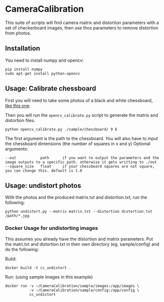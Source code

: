 # CameraCalibration

This suite of scripts will find camera matrix and distortion parameters with a set of checkerboard images, then use thos parameters to remove distortion from photos. 

## Installation

You need to install numpy and opencv:
```
pip install numpy
sudo apt-get install python-opencv
```

## Usage: Calibrate chessboard

First you will need to take some photos of a black and white chessboard, [like this one](http://www.mrpt.org/downloads/camera-calibration-checker-board_9x7.pdf).

Then you will run the `opencv_calibrate.py` script to generate the matrix and distortion files. 
```
python opencv_calibrate.py ./sample/chessboard/ 9 6
```
The first argument is the path to the chessboard. You will also have to input the chessboard dimensions (the number of squares in x and y) Optional arguments:
```
--out           path      if you want to output the parameters and the image outputs to a specific path. otherwise it gets writting to ./out
--square_size   float     if your chessboard squares are not square, you can change this. default is 1.0
```
## Usage: undistort photos
With the photos and the produced matrix.txt and distortion.txt, run the following:

```
python undistort.py --matrix matrix.txt --distortion distortion.txt /path/*.jpg
```

### Docker Usage for undistorting images

This assumes you already have the distortion and matrix parameters. Put the matri.txt and distortion.txt in their own directory (eg. sample/config) and do the following:

Build: 
```
docker build -t cc_undistort .
```

Run: (using sample images in this example)
```
docker run -v ~/CameraCalibration/sample/images:/app/images \
           -v ~/CameraCalibration/sample/config:/app/config \
           cc_undistort
```
